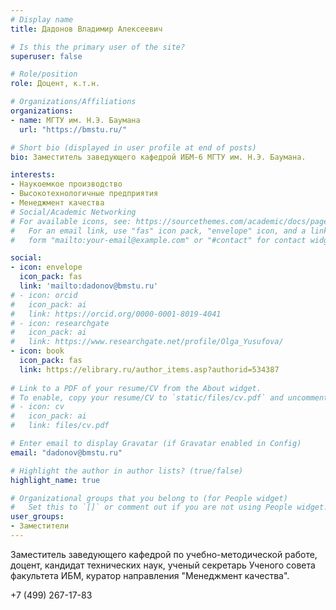 ```yaml
---
# Display name
title: Дадонов Владимир Алексеевич

# Is this the primary user of the site?
superuser: false

# Role/position
role: Доцент, к.т.н.

# Organizations/Affiliations
organizations:
- name: МГТУ им. Н.Э. Баумана
  url: "https://bmstu.ru/"

# Short bio (displayed in user profile at end of posts)
bio: Заместитель заведующего кафедрой ИБМ-6 МГТУ им. Н.Э. Баумана.

interests:
- Наукоемкое производство
- Высокотехнологичные предприятия
- Менеджмент качества
# Social/Academic Networking
# For available icons, see: https://sourcethemes.com/academic/docs/page-builder/#icons
#   For an email link, use "fas" icon pack, "envelope" icon, and a link in the
#   form "mailto:your-email@example.com" or "#contact" for contact widget.

social:
- icon: envelope
  icon_pack: fas
  link: 'mailto:dadonov@bmstu.ru'
# - icon: orcid
#   icon_pack: ai
#   link: https://orcid.org/0000-0001-8019-4041
# - icon: researchgate
#   icon_pack: ai
#   link: https://www.researchgate.net/profile/Olga_Yusufova/ 
- icon: book
  icon_pack: fas
  link: https://elibrary.ru/author_items.asp?authorid=534387
  
# Link to a PDF of your resume/CV from the About widget.
# To enable, copy your resume/CV to `static/files/cv.pdf` and uncomment the lines below.
# - icon: cv
#   icon_pack: ai
#   link: files/cv.pdf

# Enter email to display Gravatar (if Gravatar enabled in Config)
email: "dadonov@bmstu.ru"

# Highlight the author in author lists? (true/false)
highlight_name: true

# Organizational groups that you belong to (for People widget)
#   Set this to `[]` or comment out if you are not using People widget.
user_groups:
- Заместители
---
```


Заместитель заведующего кафедрой по учебно-методической работе, доцент, кандидат технических наук, ученый секретарь Ученого совета факультета ИБМ, куратор направления "Менеджмент качества".

+7 (499) 267-17-83

